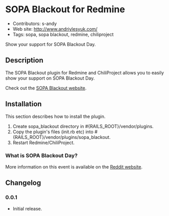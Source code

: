 # SOPA Blackout for Redmine #

* Contributors: s-andy
* Web site: http://www.andriylesyuk.com/
* Tags: sopa, sopa blackout, redmine, chiliproject

Show your support for SOPA Blackout Day.

## Description ##

The SOPA Blackout plugin for Redmine and ChiliProject allows you to easily show your support on SOPA Blackout Day.

Check out the [SOPA Blackout website](http://sopablackout.org).

## Installation ##

This section describes how to install the plugin.

1. Create sopa_blackout directory in #{RAILS_ROOT}/vendor/plugins.
1. Copy the plugin's files (init.rb etc) into #{RAILS_ROOT}/vendor/plugins/sopa_blackout.
1. Restart Redmine/ChiliProject.

### What is SOPA Blackout Day? ###

More information on this event is available on the [Reddit website][r_url].

  [r_url]: http://blog.reddit.com/2012/01/stopped-they-must-be-on-this-all.html

## Changelog ##

### 0.0.1 ###

* Initial release.
